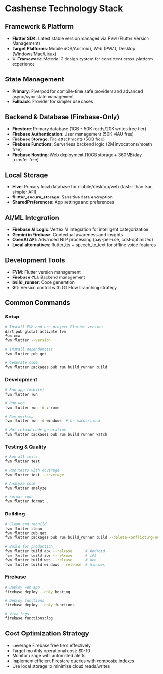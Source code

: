 # Cashense Technology Stack

## Framework & Platform
- **Flutter SDK**: Latest stable version managed via FVM (Flutter Version Management)
- **Target Platforms**: Mobile (iOS/Android), Web (PWA), Desktop (Windows/Mac/Linux)
- **UI Framework**: Material 3 design system for consistent cross-platform experience

## State Management
- **Primary**: Riverpod for compile-time safe providers and advanced async/sync state management
- **Fallback**: Provider for simpler use cases

## Backend & Database (Firebase-Only)
- **Firestore**: Primary database (1GB + 50K reads/20K writes free tier)
- **Firebase Authentication**: User management (50K MAU free)
- **Firebase Storage**: File attachments (5GB free)
- **Firebase Functions**: Serverless backend logic (2M invocations/month free)
- **Firebase Hosting**: Web deployment (10GB storage + 360MB/day transfer free)

## Local Storage
- **Hive**: Primary local database for mobile/desktop/web (faster than Isar, simpler API)
- **flutter_secure_storage**: Sensitive data encryption
- **SharedPreferences**: App settings and preferences

## AI/ML Integration
- **Firebase AI Logic**: Vertex AI integration for intelligent categorization
- **Gemini in Firebase**: Contextual awareness and insights
- **OpenAI API**: Advanced NLP processing (pay-per-use, cost-optimized)
- **Local alternatives**: flutter_tts + speech_to_text for offline voice features

## Development Tools
- **FVM**: Flutter version management
- **Firebase CLI**: Backend management
- **build_runner**: Code generation
- **Git**: Version control with Git Flow branching strategy

## Common Commands

### Setup
```bash
# Install FVM and use project Flutter version
dart pub global activate fvm
fvm use
fvm flutter --version

# Install dependencies
fvm flutter pub get

# Generate code
fvm flutter packages pub run build_runner build
```

### Development
```bash
# Run app (mobile)
fvm flutter run

# Run web
fvm flutter run -d chrome

# Run desktop
fvm flutter run -d windows  # or macos/linux

# Hot reload code generation
fvm flutter packages pub run build_runner watch
```

### Testing & Quality
```bash
# Run all tests
fvm flutter test

# Run tests with coverage
fvm flutter test --coverage

# Analyze code
fvm flutter analyze

# Format code
fvm flutter format .
```

### Building
```bash
# Clean and rebuild
fvm flutter clean
fvm flutter pub get
fvm flutter packages pub run build_runner build --delete-conflicting-outputs

# Build for production
fvm flutter build apk --release      # Android
fvm flutter build ios --release      # iOS
fvm flutter build web --release      # Web
fvm flutter build windows --release  # Windows
```

### Firebase
```bash
# Deploy web app
firebase deploy --only hosting

# Deploy functions
firebase deploy --only functions

# View logs
firebase functions:log
```

## Cost Optimization Strategy
- Leverage Firebase free tiers effectively
- Target monthly operational cost: $0-10
- Monitor usage with automated alerts
- Implement efficient Firestore queries with composite indexes
- Use local storage to minimize cloud reads/writes